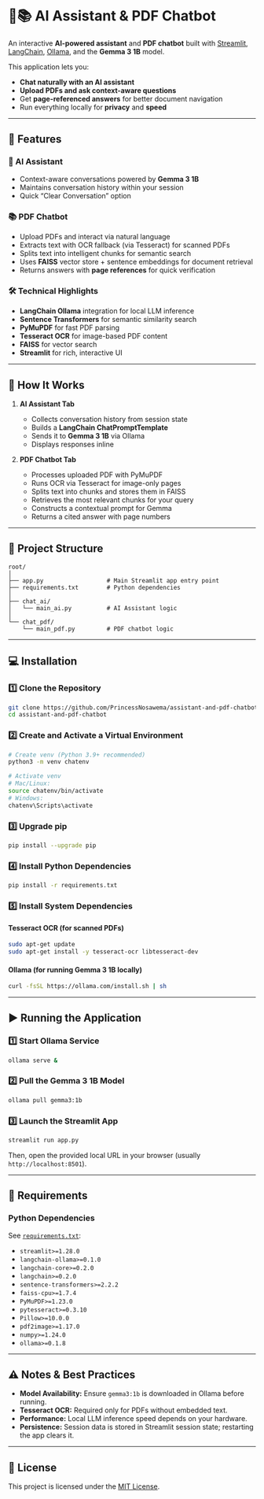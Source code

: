 # 🤖📚 AI Assistant & PDF Chatbot

An interactive **AI-powered assistant** and **PDF chatbot** built with [Streamlit](https://streamlit.io/), [LangChain](https://www.langchain.com/), [Ollama](https://ollama.com/), and the **Gemma 3 1B** model.

This application lets you:
- **Chat naturally with an AI assistant**
- **Upload PDFs and ask context-aware questions**
- Get **page-referenced answers** for better document navigation
- Run everything locally for **privacy** and **speed**

---

## 🚀 Features

### 🤖 AI Assistant
- Context-aware conversations powered by **Gemma 3 1B**
- Maintains conversation history within your session
- Quick “Clear Conversation” option

### 📚 PDF Chatbot
- Upload PDFs and interact via natural language
- Extracts text with OCR fallback (via Tesseract) for scanned PDFs
- Splits text into intelligent chunks for semantic search
- Uses **FAISS** vector store + sentence embeddings for document retrieval
- Returns answers with **page references** for quick verification

### 🛠 Technical Highlights
- **LangChain Ollama** integration for local LLM inference
- **Sentence Transformers** for semantic similarity search
- **PyMuPDF** for fast PDF parsing
- **Tesseract OCR** for image-based PDF content
- **FAISS** for vector search
- **Streamlit** for rich, interactive UI

---

## 🧩 How It Works

1. **AI Assistant Tab**

   * Collects conversation history from session state
   * Builds a **LangChain ChatPromptTemplate**
   * Sends it to **Gemma 3 1B** via Ollama
   * Displays responses inline

2. **PDF Chatbot Tab**

   * Processes uploaded PDF with PyMuPDF
   * Runs OCR via Tesseract for image-only pages
   * Splits text into chunks and stores them in FAISS
   * Retrieves the most relevant chunks for your query
   * Constructs a contextual prompt for Gemma
   * Returns a cited answer with page numbers

---

## 📂 Project Structure

```plaintext
root/
│
├── app.py                  # Main Streamlit app entry point
├── requirements.txt        # Python dependencies
│
├── chat_ai/
│   └── main_ai.py          # AI Assistant logic
│
└── chat_pdf/
    └── main_pdf.py         # PDF chatbot logic
```

---

## 💻 Installation

### 1️⃣ Clone the Repository

```bash
git clone https://github.com/PrincessNosawema/assistant-and-pdf-chatbot
cd assistant-and-pdf-chatbot
```

### 2️⃣ Create and Activate a Virtual Environment

```bash
# Create venv (Python 3.9+ recommended)
python3 -m venv chatenv

# Activate venv
# Mac/Linux:
source chatenv/bin/activate
# Windows:
chatenv\Scripts\activate
```

### 3️⃣ Upgrade pip

```bash
pip install --upgrade pip
```

### 4️⃣ Install Python Dependencies

```bash
pip install -r requirements.txt
```

### 5️⃣ Install System Dependencies

#### Tesseract OCR (for scanned PDFs)

```bash
sudo apt-get update
sudo apt-get install -y tesseract-ocr libtesseract-dev
```

#### Ollama (for running Gemma 3 1B locally)

```bash
curl -fsSL https://ollama.com/install.sh | sh
```

---

## ▶️ Running the Application

### 1️⃣ Start Ollama Service

```bash
ollama serve &
```

### 2️⃣ Pull the Gemma 3 1B Model

```bash
ollama pull gemma3:1b
```

### 3️⃣ Launch the Streamlit App

```bash
streamlit run app.py
```

Then, open the provided local URL in your browser (usually `http://localhost:8501`).

---

## 📝 Requirements

### Python Dependencies

See [`requirements.txt`](requirements.txt):

* `streamlit>=1.28.0`
* `langchain-ollama>=0.1.0`
* `langchain-core>=0.2.0`
* `langchain>=0.2.0`
* `sentence-transformers>=2.2.2`
* `faiss-cpu>=1.7.4`
* `PyMuPDF>=1.23.0`
* `pytesseract>=0.3.10`
* `Pillow>=10.0.0`
* `pdf2image>=1.17.0`
* `numpy>=1.24.0`
* `ollama>=0.1.8`

---

## ⚠️ Notes & Best Practices

* **Model Availability:** Ensure `gemma3:1b` is downloaded in Ollama before running.
* **Tesseract OCR:** Required only for PDFs without embedded text.
* **Performance:** Local LLM inference speed depends on your hardware.
* **Persistence:** Session data is stored in Streamlit session state; restarting the app clears it.

---

## 📜 License

This project is licensed under the [MIT License](LICENSE).